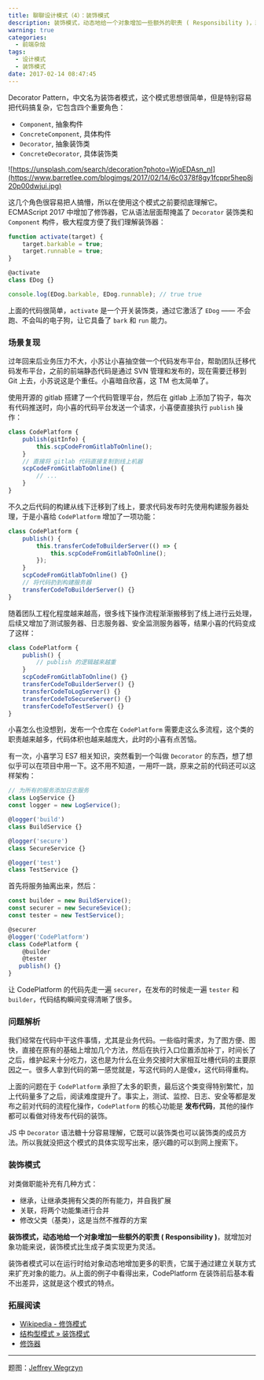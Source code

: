 ```yaml
---
title: 聊聊设计模式（4）：装饰模式
description: 装饰模式，动态地给一个对象增加一些额外的职责 ( Responsibility )，就增加对象功能来说，装饰模式比生成子类实现更为灵活。
warning: true
categories:
  - 前端杂烩
tags:
  - 设计模式
  - 装饰模式
date: 2017-02-14 08:47:45
---
```



Decorator Pattern，中文名为装饰者模式，这个模式思想很简单，但是特别容易把代码搞复杂，它包含四个重要角色：

- `Component`, 抽象构件
- `ConcreteComponent`, 具体构件
- `Decorator`, 抽象装饰类
- `ConcreteDecorator`, 具体装饰类

![https://unsplash.com/search/decoration?photo=WjqEDAsn_nI](https://www.barretlee.com/blogimgs/2017/02/14/6c0378f8gy1fcppr5hep8j20p00dwjui.jpg)<!--<source src="http://ww1.sinaimg.cn/large/6c0378f8gy1fcppr5hep8j20p00dwjui">-->

<!--more-->

这几个角色很容易把人搞懵，所以在使用这个模式之前要彻底理解它。ECMAScript 2017 中增加了修饰器，它从语法层面帮掩盖了 `Decorator` 装饰类和 `Component` 构件，极大程度方便了我们理解装饰器：

```js
function activate(target) {
    target.barkable = true;
    target.runnable = true;
}

@activate
class EDog {}

console.log(EDog.barkable, EDog.runnable); // true true
```

上面的代码很简单，`activate` 是一个开关装饰类，通过它激活了 `EDog` —— 不会跑、不会叫的电子狗，让它具备了 `bark` 和 `run` 能力。

### 场景复现

过年回来后业务压力不大，小苏让小喜抽空做一个代码发布平台，帮助团队迁移代码发布平台，之前的前端静态代码是通过 SVN 管理和发布的，现在需要迁移到 Git 上去，小苏说这是个重任。小喜暗自欣喜，这 TM 也太简单了。

使用开源的 gitlab 搭建了一个代码管理平台，然后在 gitlab 上添加了钩子，每次有代码推送时，向小喜的代码平台发送一个请求，小喜便直接执行 `publish` 操作：

```js
class CodePlatform {
    publish(gitInfo) {
        this.scpCodeFromGitlabToOnline();
    }
    // 直接将 gitlab 代码直接复制到线上机器
    scpCodeFromGitlabToOnline() {
        // ...
    }
}
```

不久之后代码的构建从线下迁移到了线上，要求代码发布时先使用构建服务器处理，于是小喜给 `CodePlatform` 增加了一项功能：

```js
class CodePlatform {
    publish() {
        this.transferCodeToBuilderServer(() => {
            this.scpCodeFromGitlabToOnline();
        });
    }
    scpCodeFromGitlabToOnline() {}
    // 将代码扔到构建服务器
    transferCodeToBuilderServer() {}
}
```

随着团队工程化程度越来越高，很多线下操作流程渐渐搬移到了线上进行云处理，后续又增加了测试服务器、日志服务器、安全监测服务器等，结果小喜的代码变成了这样：

```js
class CodePlatform {
    publish() {
        // publish 的逻辑越来越重
    }
    scpCodeFromGitlabToOnline() {}
    transferCodeToBuilderServer() {}
    transferCodeToLogServer() {}
    transferCodeToSecureServer() {}
    transferCodeToTestServer() {}
}
```

小喜怎么也没想到，发布一个仓库在 `CodePlatform` 需要走这么多流程，这个类的职责越来越多，代码体积也越来越庞大，此时的小喜有点苦恼。

有一次，小喜学习 ES7 相关知识，突然看到一个叫做 `Decorator` 的东西，想了想似乎可以在项目中用一下。这不用不知道，一用吓一跳，原来之前的代码还可以这样架构：

```js
// 为所有的服务添加日志服务
class LogService {}
const logger = new LogService();

@logger('build')
class BuildService {}

@logger('secure')
class SecureService {}

@logger('test')
class TestService {}
```

首先将服务抽离出来，然后：

```js
const builder = new BuildService();
const securer = new SecureSevice();
const tester = new TestService();

@securer
@logger('CodePlatform')
class CodePlatform {
    @builder
    @tester
   publish() {}
}
```

让 CodePlatform 的代码先走一遍 `securer`，在发布的时候走一遍 `tester` 和 `builder`，代码结构瞬间变得清晰了很多。

### 问题解析

我们经常在代码中干这件事情，尤其是业务代码。一些临时需求，为了图方便、图快，直接在原有的基础上增加几个方法，然后在执行入口位置添加补丁，时间长了之后，维护起来十分吃力，这也是为什么在业务交接时大家相互吐槽代码的主要原因之一。很多人拿到代码的第一感觉就是，写这代码的人是傻x，这代码得重构。

上面的问题在于 `CodePlatform` 承担了太多的职责，最后这个类变得特别繁忙，加上代码量多了之后，阅读难度提升了。事实上，测试、监控、日志、安全等都是发布之前对代码的流程化操作，`CodePlatform` 的核心功能是 **发布代码**，其他的操作都可以看做对待发布代码的装饰。

JS 中 `Decorator` 语法糖十分容易理解，它既可以装饰类也可以装饰类的成员方法。所以我就没把这个模式的具体实现写出来，感兴趣的可以到网上搜索下。

### 装饰模式

对类做职能补充有几种方式：

- 继承，让继承类拥有父类的所有能力，并自我扩展
- 关联，将两个功能集进行合并
- 修改父类（基类），这是当然不推荐的方案

**装饰模式，动态地给一个对象增加一些额外的职责 ( Responsibility )**，就增加对象功能来说，装饰模式比生成子类实现更为灵活。

装饰者模式可以在运行时给对象动态地增加更多的职责，它属于通过建立关联方式来扩充对象的能力。从上面的例子中看得出来，CodePlatform 在装饰前后基本看不出差异，这就是这个模式的特点。


### 拓展阅读

- [Wikipedia - 修饰模式](https://zh.wikipedia.org/zh-cn/修饰模式)
- [结构型模式 » 装饰模式](http://design-patterns.readthedocs.io/zh_CN/latest/structural_patterns/decorator.html)
- [修饰器](http://es6.ruanyifeng.com/#docs/decorator)

---

题图：[Jeffrey Wegrzyn](https://unsplash.com/search/decoration?photo=WjqEDAsn_nI)
